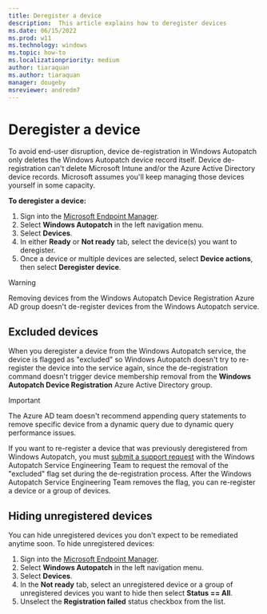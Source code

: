 ```yaml
---
title: Deregister a device
description:  This article explains how to deregister devices
ms.date: 06/15/2022
ms.prod: w11
ms.technology: windows
ms.topic: how-to
ms.localizationpriority: medium
author: tiaraquan
ms.author: tiaraquan
manager: dougeby
msreviewer: andredm7
---
```


# Deregister a device

To avoid end-user disruption, device de-registration in Windows Autopatch only deletes the Windows Autopatch device record itself. Device de-registration can't delete Microsoft Intune and/or the Azure Active Directory device records. Microsoft assumes you'll keep managing those devices yourself in some capacity.

**To deregister a device:**

1. Sign into the [Microsoft Endpoint Manager](https://endpoint.microsoft.com/).
1. Select **Windows Autopatch** in the left navigation menu.
1. Select **Devices**.
1. In either **Ready** or **Not ready** tab, select the device(s) you want to deregister.
1. Once a device or multiple devices are selected, select **Device actions**, then select **Deregister device**.

> [!WARNING]
> Removing devices from the Windows Autopatch Device Registration Azure AD group doesn't de-register devices from the Windows Autopatch service.

## Excluded devices

When you deregister a device from the Windows Autopatch service, the device is flagged as "excluded" so Windows Autopatch doesn't try to re-register the device into the service again, since the de-registration command doesn't trigger device membership removal from the **Windows Autopatch Device Registration** Azure Active Directory group. 

> [!IMPORTANT]
> The Azure AD team doesn't recommend appending query statements to remove specific device from a dynamic query due to dynamic query performance issues.

If you want to re-register a device that was previously deregistered from Windows Autopatch, you must [submit a support request](../operate/windows-autopatch-support-request.md) with the Windows Autopatch Service Engineering Team to request the removal of the "excluded" flag set during the de-registration process. After the Windows Autopatch Service Engineering Team removes the flag, you can re-register a device or a group of devices.  

## Hiding unregistered devices

You can hide unregistered devices you don't expect to be remediated anytime soon. To hide unregistered devices:

1. Sign into the [Microsoft Endpoint Manager](https://endpoint.microsoft.com/).
1. Select **Windows Autopatch** in the left navigation menu.
1. Select **Devices**.
1. In the **Not ready** tab, select an unregistered device or a group of unregistered devices you want to hide then select **Status == All**.
1. Unselect the **Registration failed** status checkbox from the list.
